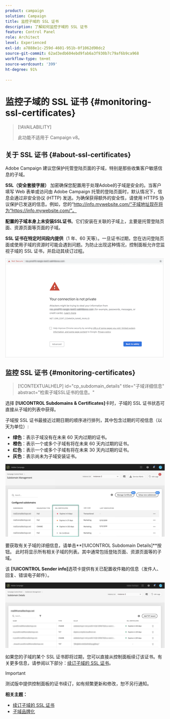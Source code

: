 ```yaml
---
product: campaign
solution: Campaign
title: 监控子域的 SSL 证书
description: 了解如何监控子域的 SSL 证书
feature: Control Panel
role: Architect
level: Experienced
exl-id: a7888e1c-259d-4601-951b-0f1062d90dc2
source-git-commit: 62ad3edb604ebd9fab6a3f930b7c79af6b9ca968
workflow-type: tm+mt
source-wordcount: '399'
ht-degree: 91%

---
```


# 监控子域的 SSL 证书 {#monitoring-ssl-certificates}

>[!AVAILABILITY]
>
>此功能不适用于 Campaign v8。

## 关于 SSL 证书 {#about-ssl-certificates}

Adobe Campaign 建议您保护托管登陆页面的子域，特别是那些收集客户敏感信息的子域。

**SSL（安全套接字层）** 加密确保您配置用于处理Adobe的子域是安全的。当客户填写 Web 表单或访问由 Adobe Campaign 托管的登陆页面时，默认情况下，信息会通过非安全协议 (HTTP) 发送。为确保获得额外的安全性，请使用 HTTPS 协议保护已发送的信息。例如，您的“http://info.mywebsite.com/”子域地址现在将为“https://info.mywebsite.com/”。

**配置的子域本身上未安装SSL证书**。它们安装在关联的子域上，主要是托管登陆页面、资源页面等页面的子域。

**SSL 证书在特定时间段内提供**（1 年、60 天等）。一旦证书过期，您在访问登陆页面或使用子域的资源时可能会遇到问题。为防止出现这种情况，控制面板允许您监视子域的 SSL 证书，并启动其续订过程。

![](assets/no_certificate.png)

## 监控 SSL 证书 {#monitoring-certificates}

>[!CONTEXTUALHELP]
>id="cp_subdomain_details"
>title="子域详细信息"
>abstract="检索子域SSL证书的信息。"

选择 **[!UICONTROL Subdomains & Certificates]**&#x200B;卡时，子域的 SSL 证书状态可直接从子域的列表中获得。

子域按 SSL 证书最接近过期日期的顺序进行排列，其中包含过期的可视信息（以天为单位）:

* **绿色**：表示子域没有在未来 60 天内过期的证书。
* **橙色**：表示一个或多个子域有将在未来 60 天内过期的证书。
* **红色**：表示一个或多个子域有将在未来 30 天内过期的证书。
* **灰色**：表示尚未为子域安装证书。

![](assets/subdomains_list.png)

要获取有关子域的详细信息，请单击&#x200B;**[!UICONTROL Subdomain Details]**按钮。
此时将显示所有相关子域的列表。其中通常包括登陆页面、资源页面等的子域。

该 **[!UICONTROL Sender info]**&#x200B;选项卡提供有关已配置收件箱的信息（发件人、回复、错误电子邮件）。

![](assets/subdomain_details.png)

如果您的子域的某个 SSL 证书即将过期，您可以直接从控制面板续订该证书。有关更多信息，请参阅以下部分：[续订子域的 SSL 证书](../../subdomains-certificates/using/renewing-subdomain-certificate.md)。

>[!IMPORTANT]
>
>测试版中提供控制面板的证书续订，如有频繁更新和修改，恕不另行通知。

**相关主题：**

* [续订子域的 SSL 证书](../../subdomains-certificates/using/renewing-subdomain-certificate.md)
* [子域品牌化](../../subdomains-certificates/using/subdomains-branding.md)
